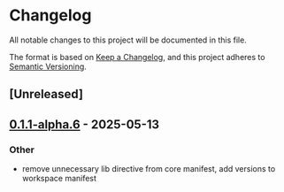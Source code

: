 # Changelog

All notable changes to this project will be documented in this file.

The format is based on [Keep a Changelog](https://keepachangelog.com/en/1.0.0/),
and this project adheres to [Semantic Versioning](https://semver.org/spec/v2.0.0.html).

## [Unreleased]

## [0.1.1-alpha.6](https://github.com/flashbots/contender/releases/tag/contender_core-v0.1.1-alpha.6) - 2025-05-13

### Other

- remove unnecessary lib directive from core manifest, add versions to workspace manifest
